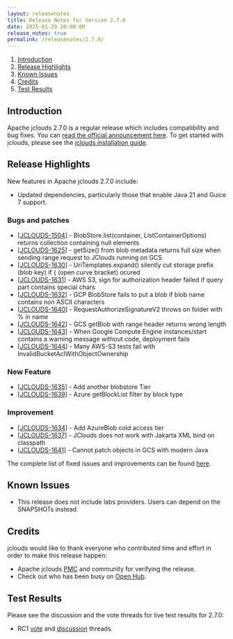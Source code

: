 ```yaml
---
layout: releasenotes
title: Release Notes for Version 2.7.0
date: 2025-01-29 20:00:00
release_notes: true
permalink: /releasenotes/2.7.0/
---
```


1. [Introduction](#intro)
1. [Release Highlights](#highlights)
1. [Known Issues](#knownissues)
1. [Credits](#credits)
1. [Test Results](#test)

## <a id="intro"></a>Introduction

Apache jclouds 2.7.0 is a regular release which includes compatibility and bug fixes.
You can [read the official announcement here](https://s.apache.org/jclouds270). To get started with jclouds, please see the [jclouds installation guide](/start/install/).

## <a id="highlights"></a>Release Highlights

New features in Apache jclouds 2.7.0 include:

* Updated dependencies, particularly those that enable Java 21 and Guice 7 support.

### Bugs and patches

<ul>
<li>[<a href='https://issues.apache.org/jira/browse/JCLOUDS-1504'>JCLOUDS-1504</a>] -         BlobStore.list(container, ListContainerOptions) returns collection containing null elements 
</li>
<li>[<a href='https://issues.apache.org/jira/browse/JCLOUDS-1625'>JCLOUDS-1625</a>] -         getSize() from blob metadata returns full size when sending range request to JClouds running on GCS
</li>
<li>[<a href='https://issues.apache.org/jira/browse/JCLOUDS-1630'>JCLOUDS-1630</a>] -         UriTemplates.expand() silently cut storage prefix (blob key) if { (open curve bracket) ocured
</li>
<li>[<a href='https://issues.apache.org/jira/browse/JCLOUDS-1631'>JCLOUDS-1631</a>] -         AWS S3, sign for authorization header failed if query part contains special chars
</li>
<li>[<a href='https://issues.apache.org/jira/browse/JCLOUDS-1632'>JCLOUDS-1632</a>] -         GCP BlobStore fails to put a blob if blob name contains non ASCII characters
</li>
<li>[<a href='https://issues.apache.org/jira/browse/JCLOUDS-1640'>JCLOUDS-1640</a>] -         RequestAuthorizeSignatureV2 throws on folder with % in name
</li>
<li>[<a href='https://issues.apache.org/jira/browse/JCLOUDS-1642'>JCLOUDS-1642</a>] -         GCS getBlob with range header returns wrong length
</li>
<li>[<a href='https://issues.apache.org/jira/browse/JCLOUDS-1643'>JCLOUDS-1643</a>] -         When Google Compute Engine instances/start contains a warning message without code, deployment fails
</li>
<li>[<a href='https://issues.apache.org/jira/browse/JCLOUDS-1644'>JCLOUDS-1644</a>] -         Many AWS-S3 tests fail with InvalidBucketAclWithObjectOwnership
</li>
</ul>
            
### New Feature

<ul>
<li>[<a href='https://issues.apache.org/jira/browse/JCLOUDS-1635'>JCLOUDS-1635</a>] -         Add another blobstore Tier
</li>
<li>[<a href='https://issues.apache.org/jira/browse/JCLOUDS-1639'>JCLOUDS-1639</a>] -         Azure getBlockList filter by block type
</li>
</ul>
    
### Improvement

<ul>
<li>[<a href='https://issues.apache.org/jira/browse/JCLOUDS-1634'>JCLOUDS-1634</a>] -         Add AzureBlob cold access tier
</li>
<li>[<a href='https://issues.apache.org/jira/browse/JCLOUDS-1637'>JCLOUDS-1637</a>] -         JClouds does not work with Jakarta XML bind on classpath
</li>
<li>[<a href='https://issues.apache.org/jira/browse/JCLOUDS-1641'>JCLOUDS-1641</a>] -         Cannot patch objects in GCS with modern Java
</li>
</ul>

The complete list of fixed issues and improvements can be found [here](https://issues.apache.org/jira/secure/ReleaseNote.jspa?version=12350598&styleName=Html&projectId=12314430).

## <a id="knownissues"></a> Known Issues

* This release does not include labs providers.  Users can depend on the SNAPSHOTs instead.

## <a id="credits"></a>Credits

jclouds would like to thank everyone who contributed time and effort in order to make this release happen:

* Apache jclouds [PMC](http://people.apache.org/committers-by-project.html#jclouds-pmc) and community for verifying the release.
* Check out who has been busy on [Open Hub](https://www.openhub.net/p/jclouds/contributors?query=&sort=latest_commit).

## <a id="test"></a>Test Results

Please see the discussion and the vote threads for live test results for 2.7.0:

* RC1 [vote](https://s.apache.org/jclouds270rc1vote) and [discussion](https://s.apache.org/jclouds270rc1discuss) threads.

